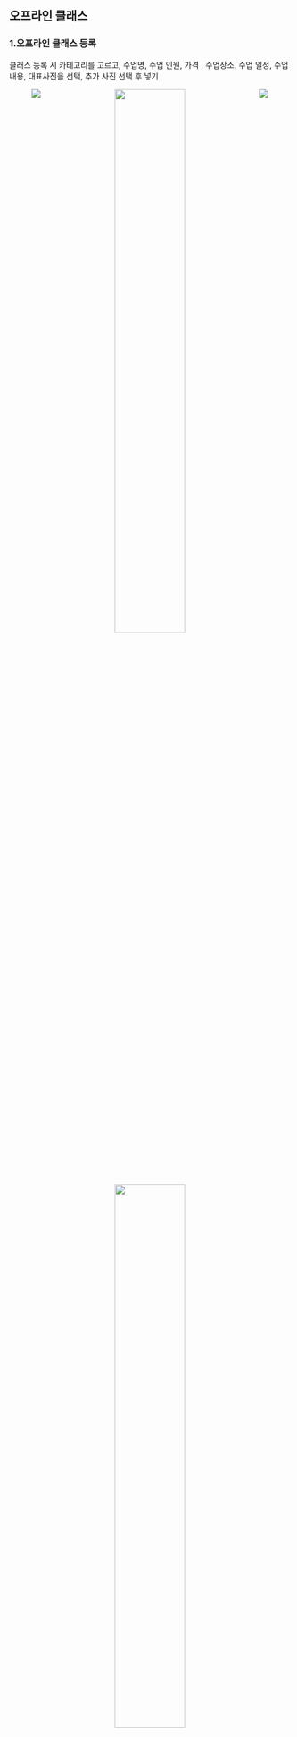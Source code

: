 ## 오프라인 클래스
### 1.오프라인 클래스 등록
클래스 등록 시 카테고리를 고르고, 수업명, 수업 인원, 가격 , 수업장소, 수업 일정, 수업 내용, 대표사진을 선택, 추가 사진 선택 후 넣기
<figure class="half">
    <img src="https://user-images.githubusercontent.com/90843573/175766563-9f8b3650-95ff-47ba-b772-5a7255ec42eb.png" align='right'>
    <img src="https://user-images.githubusercontent.com/90843573/175767448-9fc6461d-bfb5-4332-b8d0-4a32138bc5b6.png" align='left'>
</figure>
<p align="center"><img src ="https://user-images.githubusercontent.com/90843573/175766563-9f8b3650-95ff-47ba-b772-5a7255ec42eb.png" width="50%"></p>
<p align="center"><img src ="https://user-images.githubusercontent.com/90843573/175767448-9fc6461d-bfb5-4332-b8d0-4a32138bc5b6.png" width="50%"></p>
